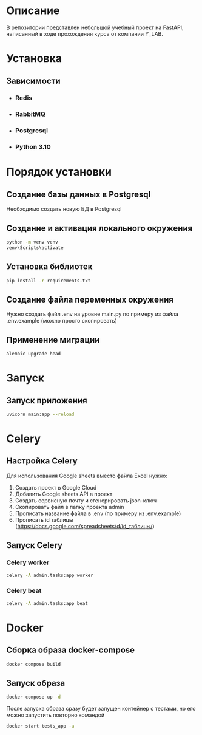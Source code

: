 # Описание
В репозитории представлен небольшой учебный проект на FastAPI, написанный в ходе прохождения курса от компании Y_LAB.
# Установка
## Зависимости
+ ### Redis
+ ### RabbitMQ
+ ### Postgresql
+ ### Python 3.10

# Порядок установки
## Создание базы данных в Postgresql
Необходимо создать новую БД в Postgresql
## Создание и активация локального окружения
```bash
python -m venv venv
venv\Scripts\activate
```
## Установка библиотек
```bash
pip install -r requirements.txt
```
## Создание файла переменных окружения
Нужно создать файл .env на уровне main.py по примеру из файла .env.example (можно просто скопировать)

## Применение миграции
```bash
alembic upgrade head
```
# Запуск
## Запуск приложения
```bash
uvicorn main:app --reload
```
# Celery
## Настройка Celery
Для использования Google sheets вместо файла  Excel нужно:
1) Создать проект в Google Cloud
2) Добавить Google sheets API в проект
3) Создать сервисную почту и сгенерировать json-ключ
4) Скопировать файл в папку проекта admin
5) Прописать название файла в .env (по примеру из .env.example)
6) Прописать id таблицы (https://docs.google.com/spreadsheets/d/id_таблицы/)
## Запуск Celery
### Celery worker
```bash
celery -A admin.tasks:app worker
```
### Celery beat
```bash
celery -A admin.tasks:app beat
```

# Docker
## Сборка образа docker-compose
```bash
docker compose build
```
## Запуск образа
```bash
docker compose up -d
```
После запуска образа сразу будет запущен контейнер с тестами, но его можно запустить повторно командой
```bash
docker start tests_app -a
```